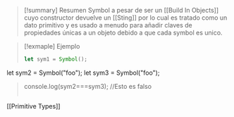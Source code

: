 >[!summary] Resumen
>Symbol a pesar de ser un [[Build In Objects]] cuyo constructor devuelve un [[Sting]] por lo cual es tratado como un dato primitivo y es usado a menudo para añadir claves de propiedades únicas a un objeto debido a que cada symbol es unico.

>[!exmaple] Ejemplo
>```javascript
>let sym1 = Symbol();
let sym2 = Symbol("foo");
let sym3 = Symbol("foo");
>console.log(sym2===sym3); //Esto es falso
>```

[[Primitive Types]]